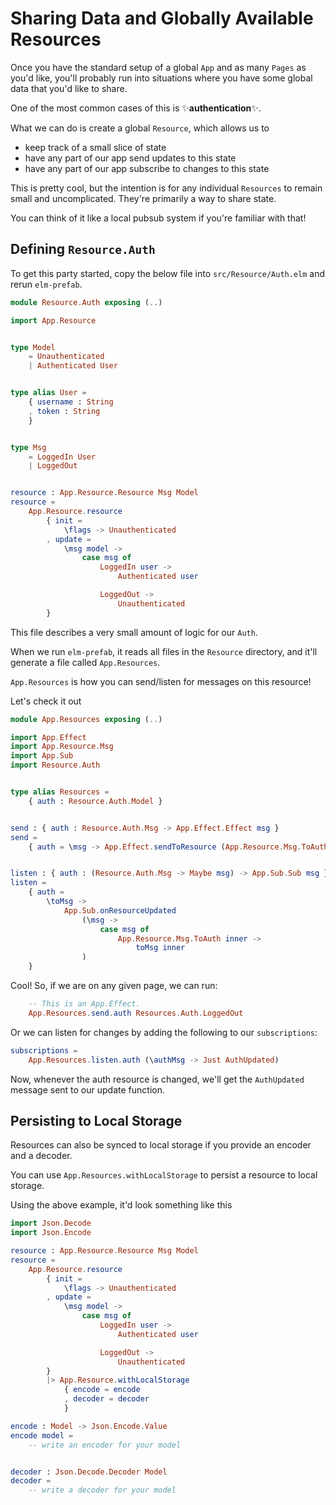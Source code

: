 # Sharing Data and Globally Available Resources

Once you have the standard setup of a global `App` and as many `Pages` as you'd like, you'll probably run into situations where you have some global data that you'd like to share.

One of the most common cases of this is ✨**authentication**✨.

What we can do is create a global `Resource`, which allows us to

- keep track of a small slice of state
- have any part of our app send updates to this state
- have any part of our app subscribe to changes to this state

This is pretty cool, but the intention is for any individual `Resources` to remain small and uncomplicated. They're primarily a way to share state.

You can think of it like a local pubsub system if you're familiar with that!

## Defining `Resource.Auth`

To get this party started, copy the below file into `src/Resource/Auth.elm` and rerun `elm-prefab`.

```elm
module Resource.Auth exposing (..)

import App.Resource


type Model
    = Unauthenticated
    | Authenticated User


type alias User =
    { username : String
    , token : String
    }


type Msg
    = LoggedIn User
    | LoggedOut


resource : App.Resource.Resource Msg Model
resource =
    App.Resource.resource
        { init =
            \flags -> Unauthenticated
        , update =
            \msg model ->
                case msg of
                    LoggedIn user ->
                        Authenticated user

                    LoggedOut ->
                        Unauthenticated
        }

```

This file describes a very small amount of logic for our `Auth`.

When we run `elm-prefab`, it reads all files in the `Resource` directory, and it'll generate a file called `App.Resources`.

`App.Resources` is how you can send/listen for messages on this resource!

Let's check it out

```elm
module App.Resources exposing (..)

import App.Effect
import App.Resource.Msg
import App.Sub
import Resource.Auth


type alias Resources =
    { auth : Resource.Auth.Model }


send : { auth : Resource.Auth.Msg -> App.Effect.Effect msg }
send =
    { auth = \msg -> App.Effect.sendToResource (App.Resource.Msg.ToAuth msg) }


listen : { auth : (Resource.Auth.Msg -> Maybe msg) -> App.Sub.Sub msg }
listen =
    { auth =
        \toMsg ->
            App.Sub.onResourceUpdated
                (\msg ->
                    case msg of
                        App.Resource.Msg.ToAuth inner ->
                            toMsg inner
                )
    }
```

Cool! So, if we are on any given page, we can run:

```elm
    -- This is an App.Effect.
    App.Resources.send.auth Resources.Auth.LoggedOut
```

Or we can listen for changes by adding the following to our `subscriptions`:

```elm
subscriptions =
    App.Resources.listen.auth (\authMsg -> Just AuthUpdated)
```

Now, whenever the auth resource is changed, we'll get the `AuthUpdated` message sent to our update function.

## Persisting to Local Storage

Resources can also be synced to local storage if you provide an encoder and a decoder.

You can use `App.Resources.withLocalStorage` to persist a resource to local storage.

Using the above example, it'd look something like this

```elm
import Json.Decode
import Json.Encode

resource : App.Resource.Resource Msg Model
resource =
    App.Resource.resource
        { init =
            \flags -> Unauthenticated
        , update =
            \msg model ->
                case msg of
                    LoggedIn user ->
                        Authenticated user

                    LoggedOut ->
                        Unauthenticated
        }
        |> App.Resource.withLocalStorage
            { encode = encode
            , decoder = decoder
            }

encode : Model -> Json.Encode.Value
encode model =
    -- write an encoder for your model


decoder : Json.Decode.Decoder Model
decoder =
    -- write a decoder for your model
```
